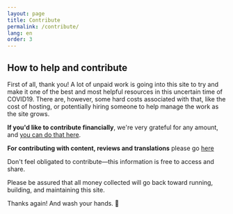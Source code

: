 ```yaml
---
layout: page
title: Contribute
permalink: /contribute/
lang: en
order: 3
---
```


## How to help and contribute

First of all, thank you! A lot of unpaid work is going into this site to try and make it one of the best and most helpful resources in this
uncertain time of COVID19. There are, however, some hard costs associated with that, like the cost of hosting, or potentially hiring
someone to help manage the work as the site grows.

**If you'd like to contribute financially**, we're very grateful for any amount, and [you can do that here](https://opencollective.com/flattenthecurve).

**For contributing with content, reviews and translations** please go [here](https://github.com/flattenthecurve/guide/blob/master/CONTRIBUTING.md)

Don't feel obligated to contribute&mdash;this information is free to access and share.

Please be assured that all money collected will go back toward running, building, and maintaining this site.

Thanks again! And wash your hands. 🙂
